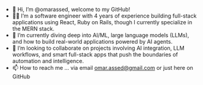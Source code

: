 - 👋 Hi, I’m @omarassed, welcome to my GitHub!
- 👨‍💻 I’m a software engineer with 4 years of experience building full-stack applications using React, Ruby on Rails, though I currently specialize in the MERN stack.
- 🧠 I’m currently diving deep into AI/ML, large language models (LLMs), and how to build real-world applications powered by AI agents.
- 🤝 I’m looking to collaborate on projects involving AI integration, LLM workflows, and smart full-stack apps that push the boundaries of automation and intelligence.
- 📫 How to reach me ... via email omar.assed@gmail.com or just here on GitHub

<!---
omarassed/omarassed is a ✨ special ✨ repository because its `README.md` (this file) appears on your GitHub profile.
You can click the Preview link to take a look at your changes.
--->
